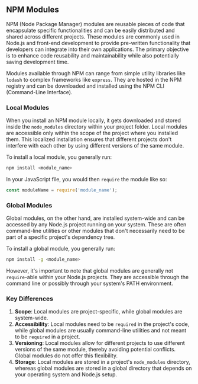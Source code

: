 ## NPM Modules

NPM (Node Package Manager) modules are reusable pieces of code that encapsulate specific functionalities and can be easily distributed and shared across different projects. These modules are commonly used in Node.js and front-end development to provide pre-written functionality that developers can integrate into their own applications. The primary objective is to enhance code reusability and maintainability while also potentially saving development time.

Modules available through NPM can range from simple utility libraries like `lodash` to complex frameworks like `express`. They are hosted in the NPM registry and can be downloaded and installed using the NPM CLI (Command-Line Interface).

### Local Modules
When you install an NPM module locally, it gets downloaded and stored inside the `node_modules` directory within your project folder. Local modules are accessible only within the scope of the project where you installed them. This localized installation ensures that different projects don't interfere with each other by using different versions of the same module.

To install a local module, you generally run:

```bash
npm install <module_name>
```

In your JavaScript file, you would then `require` the module like so:

```javascript
const moduleName = require('module_name');
```

### Global Modules
Global modules, on the other hand, are installed system-wide and can be accessed by any Node.js project running on your system. These are often command-line utilities or other modules that don't necessarily need to be part of a specific project's dependency tree.

To install a global module, you generally run:

```bash
npm install -g <module_name>
```

However, it's important to note that global modules are generally not `require`-able within your Node.js projects. They are accessible through the command line or possibly through your system's PATH environment.

### Key Differences
1. **Scope**: Local modules are project-specific, while global modules are system-wide.
2. **Accessibility**: Local modules need to be `required` in the project's code, while global modules are usually command-line utilities and not meant to be `required` in a project.
3. **Versioning**: Local modules allow for different projects to use different versions of the same module, thereby avoiding potential conflicts. Global modules do not offer this flexibility.
4. **Storage**: Local modules are stored in a project's `node_modules` directory, whereas global modules are stored in a global directory that depends on your operating system and Node.js setup.
